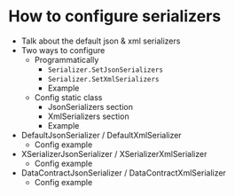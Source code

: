 # How to configure serializers

- Talk about the default json & xml serializers
- Two ways to configure
  - Programmatically
    - `Serializer.SetJsonSerializers`
    - `Serializer.SetXmlSerializers`
    - Example
  - Config static class
    - JsonSerializers section
    - XmlSerializers section
    - Example
- DefaultJsonSerializer / DefaultXmlSerializer
  - Config example
- XSerializerJsonSerializer / XSerializerXmlSerializer
  - Config example
- DataContractJsonSerializer / DataContractXmlSerializer
  - Config example
